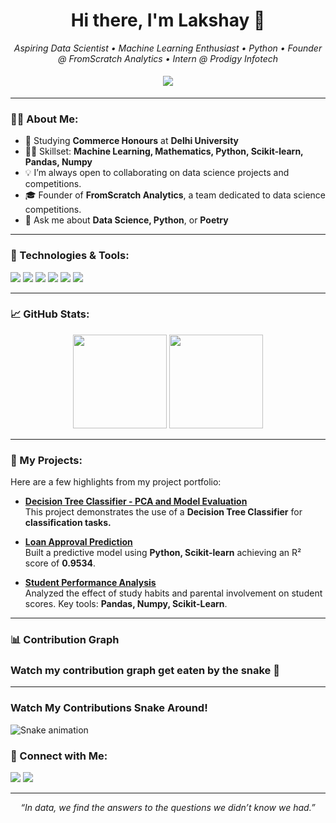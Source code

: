<h1 align="center">Hi there, I'm Lakshay 👋</h1>
<p align="center">
  <i>Aspiring Data Scientist • Machine Learning Enthusiast • Python • Founder @ FromScratch Analytics • Intern @ Prodigy Infotech </i>
</p>

<p align="center">
  <img src="https://readme-typing-svg.herokuapp.com?color=%2336BCF7&size=25&center=true&vCenter=true&width=700&lines=Welcome+to+my+GitHub+Profile!;Aspiring+Data+Scientist+from+Delhi+University;Exploring+the+world+of+Data+Science+and+AI!" style="padding: 5px;">
</p>


---

### 👨‍💻 About Me:
- 📘 Studying **Commerce Honours** at **Delhi University**
- 👨‍🏫 Skillset: **Machine Learning, Mathematics, Python, Scikit-learn, Pandas, Numpy**
- 💡 I’m always open to collaborating on data science projects and competitions.
- 🎓 Founder of **FromScratch Analytics**, a team dedicated to data science competitions.
- 💬 Ask me about **Data Science, Python**, or **Poetry**

---

### 🔧 Technologies & Tools:
<p align="left">
  <img src="https://img.shields.io/badge/Python-3776AB?style=for-the-badge&logo=python&logoColor=white"/>
  <img src="https://img.shields.io/badge/Scikit_Learn-F7931E?style=for-the-badge&logo=scikit-learn&logoColor=white"/>
  <img src="https://img.shields.io/badge/Pandas-150458?style=for-the-badge&logo=pandas&logoColor=white"/>
  <img src="https://img.shields.io/badge/Numpy-013243?style=for-the-badge&logo=numpy&logoColor=white"/>
  <img src="https://img.shields.io/badge/Matplotlib-3766AB?style=for-the-badge&logo=plotly&logoColor=white"/>
  <img src="https://img.shields.io/badge/Git-F05032?style=for-the-badge&logo=git&logoColor=white"/>
</p>

---

### 📈 GitHub Stats:

<p align="center">
  <img height="150em" src="https://github-readme-stats.vercel.app/api?username=lakshayknows&show_icons=true&hide_border=true&count_private=true&theme=radical" style="display: inline-block;"/>
  <img height="150em" src="https://github-readme-stats.vercel.app/api/top-langs/?username=lakshayknows&exclude_repo=PortfolioSite&show_icons=true&hide_border=true&layout=compact&langs_count=8&theme=radical" style="display: inline-block;"/>
</p>

---

### 🌟 My Projects:
Here are a few highlights from my project portfolio:

- [**Decision Tree Classifier - PCA and Model Evaluation**](https://github.com/lakshayknows/ds_prodigy_infotech/tree/task-3)                                                               
    This project demonstrates the use of a **Decision Tree Classifier** for **classification tasks.**

- [**Loan Approval Prediction**](https://github.com/lakshayknows/loan-approval-prediction)  
  Built a predictive model using **Python, Scikit-learn** achieving an R² score of **0.9534**.

- [**Student Performance Analysis**](https://github.com/lakshayknows/Student_Performance)  
  Analyzed the effect of study habits and parental involvement on student scores. Key tools: **Pandas, Numpy, Scikit-Learn**.

---

### 📊 Contribution Graph

### Watch my contribution graph get eaten by the snake :snake:

---

### Watch My Contributions Snake Around!

<picture>
  <img alt="Snake animation" src="https://github.com/lakshayknows/lakshayknows/blob/output/github-contribution-grid-snake.svg">
</picture>




### 💬 Connect with Me:

<p align="left">
  <a href="https://www.linkedin.com/in/lakshayhanda"><img src="https://img.shields.io/badge/LinkedIn-0077B5?style=for-the-badge&logo=linkedin&logoColor=white"/></a>
  <a href="mailto:connect.lakshay@outlook.com"><img src="https://img.shields.io/badge/Email-D14836?style=for-the-badge&logo=gmail&logoColor=white"/></a>
</p>

---

<p align="center">
  <i>“In data, we find the answers to the questions we didn’t know we had.”</i>
</p>
